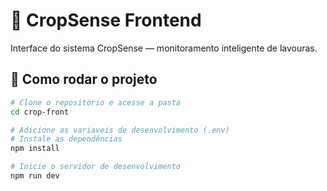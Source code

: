 # 🌿 CropSense Frontend

Interface do sistema CropSense — monitoramento inteligente de lavouras.

## 🚀 Como rodar o projeto

```bash
# Clone o repositório e acesse a pasta
cd crop-front

# Adicione as variaveis de desenvolvimento (.env)
# Instale as dependências
npm install

# Inicie o servidor de desenvolvimento
npm run dev
```
